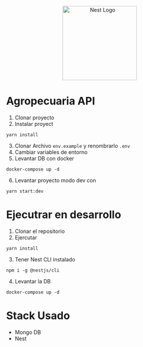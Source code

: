<p align="center">
  <a href="http://nestjs.com/" target="blank"><img src="https://nestjs.com/img/logo-small.svg" width="200" alt="Nest Logo" /></a>
</p>

# Agropecuaria API

1. Clonar proyecto
2. Instalar proyect
````
yarn install
````
3. Clonar Archivo ````env.example```` y renombrarlo ````.env````
4. Cambiar variables de entorno
5. Levantar DB con docker
````
docker-compose up -d
````
6. Levantar proyecto modo dev con
````
yarn start:dev
````

# Ejecutrar en desarrollo

1. Clonar el repositorio
2. Ejercutar
````
yarn install
````
3. Tener Nest CLI instalado
```
npm i -g @nestjs/cli 
```


4. Levantar la DB
```
docker-compose up -d
```


# Stack Usado
* Mongo DB
* Nest

